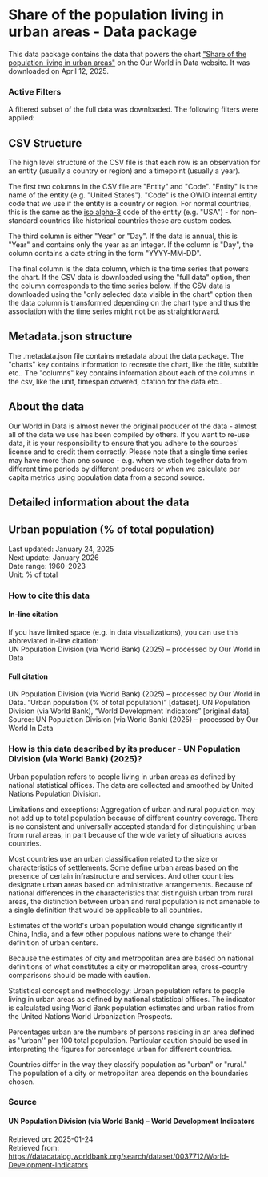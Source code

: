 # Share of the population living in urban areas - Data package

This data package contains the data that powers the chart ["Share of the population living in urban areas"](https://ourworldindata.org/grapher/share-of-population-urban?v=1&csvType=full&useColumnShortNames=false) on the Our World in Data website. It was downloaded on April 12, 2025.

### Active Filters

A filtered subset of the full data was downloaded. The following filters were applied:

## CSV Structure

The high level structure of the CSV file is that each row is an observation for an entity (usually a country or region) and a timepoint (usually a year).

The first two columns in the CSV file are "Entity" and "Code". "Entity" is the name of the entity (e.g. "United States"). "Code" is the OWID internal entity code that we use if the entity is a country or region. For normal countries, this is the same as the [iso alpha-3](https://en.wikipedia.org/wiki/ISO_3166-1_alpha-3) code of the entity (e.g. "USA") - for non-standard countries like historical countries these are custom codes.

The third column is either "Year" or "Day". If the data is annual, this is "Year" and contains only the year as an integer. If the column is "Day", the column contains a date string in the form "YYYY-MM-DD".

The final column is the data column, which is the time series that powers the chart. If the CSV data is downloaded using the "full data" option, then the column corresponds to the time series below. If the CSV data is downloaded using the "only selected data visible in the chart" option then the data column is transformed depending on the chart type and thus the association with the time series might not be as straightforward.

## Metadata.json structure

The .metadata.json file contains metadata about the data package. The "charts" key contains information to recreate the chart, like the title, subtitle etc.. The "columns" key contains information about each of the columns in the csv, like the unit, timespan covered, citation for the data etc..

## About the data

Our World in Data is almost never the original producer of the data - almost all of the data we use has been compiled by others. If you want to re-use data, it is your responsibility to ensure that you adhere to the sources' license and to credit them correctly. Please note that a single time series may have more than one source - e.g. when we stich together data from different time periods by different producers or when we calculate per capita metrics using population data from a second source.

## Detailed information about the data


## Urban population (% of total population)
Last updated: January 24, 2025  
Next update: January 2026  
Date range: 1960–2023  
Unit: % of total  


### How to cite this data

#### In-line citation
If you have limited space (e.g. in data visualizations), you can use this abbreviated in-line citation:  
UN Population Division (via World Bank) (2025) – processed by Our World in Data

#### Full citation
UN Population Division (via World Bank) (2025) – processed by Our World in Data. “Urban population (% of total population)” [dataset]. UN Population Division (via World Bank), “World Development Indicators” [original data].
Source: UN Population Division (via World Bank) (2025) – processed by Our World In Data

### How is this data described by its producer - UN Population Division (via World Bank) (2025)?
Urban population refers to people living in urban areas as defined by national statistical offices. The data are collected and smoothed by United Nations Population Division.

Limitations and exceptions: Aggregation of urban and rural population may not add up to total population because of different country coverage. There is no consistent and universally accepted standard for distinguishing urban from rural areas, in part because of the wide variety of situations across countries.

Most countries use an urban classification related to the size or characteristics of settlements. Some define urban areas based on the presence of certain infrastructure and services. And other countries designate urban areas based on administrative arrangements. Because of national differences in the characteristics that distinguish urban from rural areas, the distinction between urban and rural population is not amenable to a single definition that would be applicable to all countries.

Estimates of the world's urban population would change significantly if China, India, and a few other populous nations were to change their definition of urban centers.

Because the estimates of city and metropolitan area are based on national definitions of what constitutes a city or metropolitan area, cross-country comparisons should be made with caution.

Statistical concept and methodology: Urban population refers to people living in urban areas as defined by national statistical offices. The indicator is calculated using World Bank population estimates and urban ratios from the United Nations World Urbanization Prospects.

Percentages urban are the numbers of persons residing in an area defined as ''urban'' per 100 total population. Particular caution should be used in interpreting the figures for percentage urban for different countries.

Countries differ in the way they classify population as "urban" or "rural." The population of a city or metropolitan area depends on the boundaries chosen.

### Source

#### UN Population Division (via World Bank) – World Development Indicators
Retrieved on: 2025-01-24  
Retrieved from: https://datacatalog.worldbank.org/search/dataset/0037712/World-Development-Indicators  


    